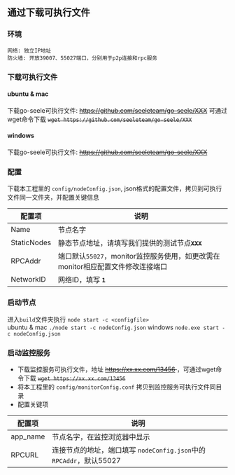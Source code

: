 
## 通过下载可执行文件

### 环境
	网络: 独立IP地址
	防火墙: 开放39007、55027端口，分别用于p2p连接和rpc服务

### 下载可执行文件
#### ubuntu & mac
下载go-seele可执行文件: <s>https://github.com/seeleteam/go-seele/XXX</s>
可通过wget命令下载 <s>`wget https://github.com/seeleteam/go-seele/XXX`</s>
#### windows
下载go-seele可执行文件: <s>https://github.com/seeleteam/go-seele/XXX</s>

### 配置
下载本工程里的 `config/nodeConfig.json`, json格式的配置文件，拷贝到可执行文件同一文件夹，并配置关键信息

| 配置项 | 说明 |
| ----------- | --------- |
| Name  | 节点名字  |
|  StaticNodes  | 静态节点地址，请填写我们提供的测试节点<s>**`XXX`**</s>  |
|  RPCAddr  | 端口默认`55027`，monitor监控服务使用，如更改需在monitor相应配置文件修改连接端口 |
|  NetworkID  | 网络ID，填写 **`1`**  |

### 启动节点
进入`build`文件夹执行 `node start -c <configfile>` <br>
ubuntu & mac `./node start -c nodeConfig.json`
windows `node.exe start -c nodeConfig.json` <br>

### 启动监控服务
- 下载监控服务可执行文件，地址 <s> https://xx.xx.com/13456 </s>，可通过wget命令下载
<s>`wget https://xx.xx.com/13456` </s>
- 将本工程里的 `config/monitorConfig.conf` 拷贝到监控服务可执行文件同目录
- 配置关键项

| 配置项 | 说明 |
| ----------- | --------- |
| app_name  | 节点名字，在监控浏览器中显示  |
| RPCURL  | 连接节点的地址，端口填写 `nodeConfig.json`中的 `RPCAddr`，默认55027
